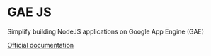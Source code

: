 # GAE JS

Simplify building NodeJS applications on Google App Engine (GAE)

[Official documentation](https://mondo-mob.github.io/gae-js-docs)